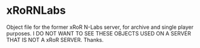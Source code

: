 # xRoRNLabs
Object file for the former xRoR N-Labs server, for archive and single player purposes.
I DO NOT WANT TO SEE THESE OBJECTS USED ON A SERVER THAT IS NOT A xRoR SERVER. Thanks.
